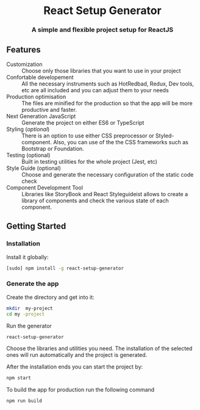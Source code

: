 <h1 align="center">React Setup Generator</h1>
<h3 align="center"3>A simple and flexible project setup for ReactJS</h3>

## Features

<dl>
  <dt>Customization</dt>
  <dd>Choose only those libraries that you want to use in your project</dd>
 
  <dt>Confortable developement</dt>
  <dd>All the necessary instruments such as HotRedbad, Redux, Dev tools, etc are all included and you can adjust them to your needs</dd>
  
  <dt>Production optimisation</dt>
  <dd>The files are minified for the production so that the app will be more productive and faster.</dd>
  
  <dt>Next Generation JavaScript</dt>
  <dd>Generate the project on either ES6 or TypeScript</dd>
  
  <dt>Styling (<i>optional</i>)</dt>
  <dd>There is an option to use either CSS preprocessor or Styled-component.  Also, you can use of the the CSS frameworks such as Bootstrap or Foundation.</dd>
  
  <dt>Testing (optional)</dt>
  <dd>Built in testing utilities for the whole project (Jest, etc)</dd>
  
  <dt>Style Guide (optional)</dt>
  <dd>Choose  and generate the necessary configuration of the static code check</dd>
  
  <dt>Component Development Tool</dt>
  <dd>Libraries like StoryBook and React Styleguideist allows to create a library of components and check the various state of each component.</dd>
</dl>

## Getting Started

### Installation 

Install it globally: 
```sh
[sudo] npm install -g react-setup-generator
```

### Generate the app

Create the directory and get into it: 
```sh
mkdir  my-project 
cd my -project
```
Run the generator
```sh
react-setup-generator
```
Choose the libraries and utilities you need. The installation of the selected ones will run automatically and the project is generated.

After  the installation ends you can start the project by:
```sh
npm start
```
To build the app for  production run the following command
```sh
npm run build
```
